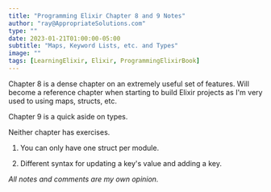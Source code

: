 ```yaml
---
title: "Programming Elixir Chapter 8 and 9 Notes"
author: "ray@AppropriateSolutions.com"
type: ""
date: 2023-01-21T01:00:00-05:00
subtitle: "Maps, Keyword Lists, etc. and Types"
image: ""
tags: [LearningElixir, Elixir, ProgrammingElixirBook]
---
```


Chapter 8 is a dense chapter on an extremely useful set of features.
Will become a reference chapter when starting to build Elixir projects as I'm very used to using maps, structs, etc.

Chapter 9 is a quick aside on types.

Neither chapter has exercises.

1) You can only have one struct per module.

1) Different syntax for updating a key's value and adding a key.


_All notes and comments are my own opinion._
